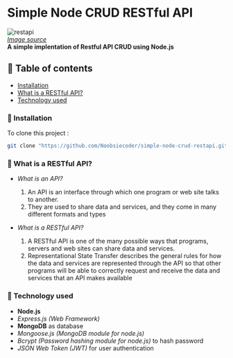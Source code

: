# Simple Node CRUD RESTful API

![restapi](https://miro.medium.com/max/600/0*11eDqY4zA04y2_n6.jpg)
<br>
[_Image source_](https://medium.com/@dinyangetoh/how-to-build-simple-restful-api-with-nodejs-expressjs-and-mongodb-99348012925d)
<br>
**A simple implentation of Restful API CRUD using Node.js**

## 🧾 Table of contents

- [Installation](#🚀-Installation)
- [What is a RESTful API?](#🤔-What-is-a-RESTful-API?)
- [Technology used](#🔨-Technology-used)

### 🚀 Installation

To clone this project :

```bash
git clone "https://github.com/Noobsiecoder/simple-node-crud-restapi.git"
```

### 🤔 What is a RESTful API?

- _What is an API?_

  1. An API is an interface through which one program or web site talks to another.
  2. They are used to share data and services, and they come in many different formats and types

- _What is a RESTful API?_
  1. A RESTful API is one of the many possible ways that programs, servers and web sites can share data and services.
  2. Representational State Transfer describes the general rules for how the data and services are represented through the API so that other programs will be able to correctly request and receive the data and services that an API makes available

### 🔨 Technology used

- **Node.js**
- _Express.js (Web Framework)_
- **MongoDB** as database
- _Mongoose.js (MongoDB module for node.js)_
- _Bcrypt (Password hashing module for node.js)_ to hash password
- _JSON Web Token (JWT)_ for user authentication
